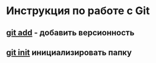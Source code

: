 # Инструкция по работе с Git

<u>git add</u> - добавить версионность
---

<u>git init</u> инициализировать папку
---

